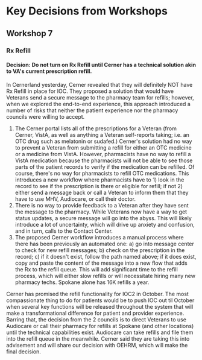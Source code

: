 # Key Decisions from Workshops 

## Workshop 7

### Rx Refill
#### Decision: Do not turn on Rx Refill until Cerner has a technical solution akin to VA's current prescription refill.

In Cernerland yesterday, Cerner revealed that they will definitely NOT have Rx Refill in place for IOC. They proposed a solution that would have Veterans send a secure message to the pharmacy team for refills; however, when we explored the end-to-end experience, this approach introduced a number of risks that neither the patient experience nor the pharmacy councils were willing to accept. 

1. The Cerner portal lists all of the prescriptions for a Veteran (from Cerner, VistA, as well as anything a Veteran self-reports taking; i.e. an OTC drug such as melatonin or sudafed.) Cerner's solution had no way to prevent a Veteran from submitting a refill for either an OTC medicine or a medicine from VistA. However, pharmacists have no way to refill a VistA medication because the pharmacists will not be  able to see those parts of the patient records to verify if the medication can be refilled. Of course, there's no way for pharmacists to refill OTC medications. This introduces a new workflow where pharmacists have to 1) look in the record to see if the prescription is there or eligible for refill; if not 2) either send a message back or call a Veteran to inform them that they have to use MHV, Audiocare, or call their doctor. 
2. There is no way to provide feedback to a Veteran after they have sent the message to the pharmacy. While Veterans now have a way to get status updates, a secure message will go into the abyss. This will likely introduce a lot of uncertainty, which will drive up anxiety and confusion, and in turn, calls to the Contact Center. 
3. The proposed Cerner workflow introduces a manual process where there has been previously an automated one: a) go into message center to check for new refill messages; b) check on the prescription in the record; c) if it doesn't exist, follow the path named above; if it does exist, copy and paste the content of the message into a new flow that adds the Rx to the refill queue. This will add significant time to the refill process, which will either slow refills or will necessitate hiring many new pharmacy techs. Spokane alone has 16K refills a year. 

Cerner has promised the refill functionality for IOC2 in October. The most compassionate thing to do for patients would be to push IOC out til October when several key functions will be released throughout the system that will make a transformational difference for patient and provider experience. Barring that, the decision from the 2 councils is to direct Veterans to use Audiocare or call their pharmacy for refills at Spokane (and other locations) until the technical capabilities exist. Audiocare can take refills and file them into the refill queue in the meanwhile. Cerner said they are taking this into advisement and will share our decision with OEHRM, which will make the final decision.


